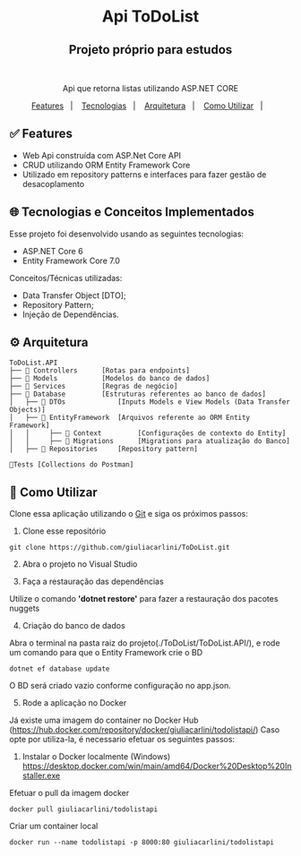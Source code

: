 <h1 align="center">
   Api ToDoList
</h1>

<h2 align="center">
Projeto próprio para estudos
</h2>

</br>
  <p align="center">Api que retorna listas utilizando ASP.NET CORE</p>
  
<p align="center">
  <a href="#white_check_mark-Features">Features</a>&nbsp;&nbsp;&nbsp;|&nbsp;&nbsp;&nbsp;
  <a href="#globe_with_meridians-Tecnologias-e-Conceitos-Implementados">Tecnologias</a>&nbsp;&nbsp;&nbsp;|&nbsp;&nbsp;&nbsp;
  <a href="#gear-Arquitetura">Arquitetura</a>&nbsp;&nbsp;&nbsp;|&nbsp;&nbsp;&nbsp;
  <a href="#wrench-Como-utilizar">Como Utilizar</a>&nbsp;&nbsp;&nbsp;|&nbsp;&nbsp;&nbsp;
</p>


## :white_check_mark: Features

* Web Api construída com ASP.Net Core API
* CRUD utilizando ORM Entity Framework Core
* Utilizado em repository patterns e interfaces para fazer gestão de desacoplamento


## :globe_with_meridians: Tecnologias e Conceitos Implementados

Esse projeto foi desenvolvido usando as seguintes tecnologias:

- ASP.NET Core 6 
- Entity Framework Core 7.0

Conceitos/Técnicas utilizadas:
- Data Transfer Object [DTO];
- Repository Pattern;
- Injeção de Dependências.

## :gear: Arquitetura

```🌐
ToDoList.API
├── 📂 Controllers      [Rotas para endpoints]
├── 📂 Models           [Modelos do banco de dados]
├── 📂 Services         [Regras de negócio]
├── 📂 Database         [Estruturas referentes ao banco de dados]
│   ├── 📂 DTOs             [Inputs Models e View Models (Data Transfer Objects)]
│   ├── 📂 EntityFramework  [Arquivos referente ao ORM Entity Framework]
│   │     ├── 📂 Context         [Configurações de contexto do Entity]
│   │     ├── 📂 Migrations      [Migrations para atualização do Banco]
│   ├── 📂 Repositories     [Repository pattern]

🧪Tests [Collections do Postman]
```

## :wrench: Como Utilizar

Clone essa aplicação utilizando o [Git](https://git-scm.com) e siga os próximos passos:

1. Clone esse repositório

```
git clone https://github.com/giuliacarlini/ToDoList.git
```

2. Abra o projeto no Visual Studio

3. Faça a restauração das dependências

Utilize o comando **'dotnet restore'** para fazer a restauração dos pacotes nuggets

4. Criação do banco de dados

Abra o terminal na pasta raiz do projeto(./ToDoList/ToDoList.API/), e rode um comando para que o Entity Framework crie o BD
```
dotnet ef database update
```
O BD será criado vazio conforme configuração no app.json.

5. Rode a aplicação no Docker

Já existe uma imagem do container no Docker Hub (https://hub.docker.com/repository/docker/giuliacarlini/todolistapi/)
Caso opte por utiliza-la, é necessario efetuar os seguintes passos:

1. Instalar o Docker localmente (Windows)
https://desktop.docker.com/win/main/amd64/Docker%20Desktop%20Installer.exe

Efetuar o pull da imagem docker
```
docker pull giuliacarlini/todolistapi
```

Criar um container local
```
docker run --name todolistapi -p 8000:80 giuliacarlini/todolistapi
```


